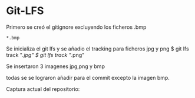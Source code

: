 # Git-LFS


Primero se creó el gitignore excluyendo los ficheros .bmp 

    *.bmp
Se inicializa el git lfs y se añadio el tracking para ficheros jpg y png
$ git lfs track "*.jpg"
$ git lfs track "*.png"

Se insertaron 3 imagenes jpg,png y bmp

todas se se lograron añadir para el commit excepto la imagen bmp.

Captura actual del repositorio:
